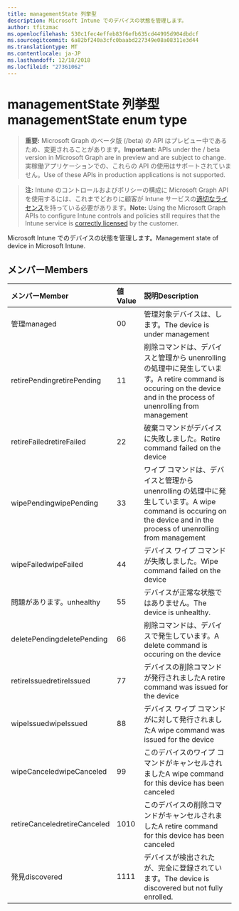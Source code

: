 ```yaml
---
title: managementState 列挙型
description: Microsoft Intune でのデバイスの状態を管理します。
author: tfitzmac
ms.openlocfilehash: 530c1fec4effeb83f6efb635cd44995d904dbdcf
ms.sourcegitcommit: 6a82bf240a3cfc0baabd227349e08a08311e3d44
ms.translationtype: MT
ms.contentlocale: ja-JP
ms.lasthandoff: 12/18/2018
ms.locfileid: "27361062"
---
```

# <a name="managementstate-enum-type"></a><span data-ttu-id="86acb-103">managementState 列挙型</span><span class="sxs-lookup"><span data-stu-id="86acb-103">managementState enum type</span></span>

> <span data-ttu-id="86acb-104">**重要:** Microsoft Graph のベータ版 (/beta) の API はプレビュー中であるため、変更されることがあります。</span><span class="sxs-lookup"><span data-stu-id="86acb-104">**Important:** APIs under the / beta version in Microsoft Graph are in preview and are subject to change.</span></span> <span data-ttu-id="86acb-105">実稼働アプリケーションでの、これらの API の使用はサポートされていません。</span><span class="sxs-lookup"><span data-stu-id="86acb-105">Use of these APIs in production applications is not supported.</span></span>

> <span data-ttu-id="86acb-106">**注:** Intune のコントロールおよびポリシーの構成に Microsoft Graph API を使用するには、これまでどおりに顧客が Intune サービスの[適切なライセンス](https://go.microsoft.com/fwlink/?linkid=839381)を持っている必要があります。</span><span class="sxs-lookup"><span data-stu-id="86acb-106">**Note:** Using the Microsoft Graph APIs to configure Intune controls and policies still requires that the Intune service is [correctly licensed](https://go.microsoft.com/fwlink/?linkid=839381) by the customer.</span></span>

<span data-ttu-id="86acb-107">Microsoft Intune でのデバイスの状態を管理します。</span><span class="sxs-lookup"><span data-stu-id="86acb-107">Management state of device in Microsoft Intune.</span></span>
## <a name="members"></a><span data-ttu-id="86acb-108">メンバー</span><span class="sxs-lookup"><span data-stu-id="86acb-108">Members</span></span>
|<span data-ttu-id="86acb-109">メンバー</span><span class="sxs-lookup"><span data-stu-id="86acb-109">Member</span></span>|<span data-ttu-id="86acb-110">値</span><span class="sxs-lookup"><span data-stu-id="86acb-110">Value</span></span>|<span data-ttu-id="86acb-111">説明</span><span class="sxs-lookup"><span data-stu-id="86acb-111">Description</span></span>|
|:---|:---|:---|
|<span data-ttu-id="86acb-112">管理</span><span class="sxs-lookup"><span data-stu-id="86acb-112">managed</span></span>|<span data-ttu-id="86acb-113">0</span><span class="sxs-lookup"><span data-stu-id="86acb-113">0</span></span>|<span data-ttu-id="86acb-114">管理対象デバイスは、します。</span><span class="sxs-lookup"><span data-stu-id="86acb-114">The device is under management</span></span>|
|<span data-ttu-id="86acb-115">retirePending</span><span class="sxs-lookup"><span data-stu-id="86acb-115">retirePending</span></span>|<span data-ttu-id="86acb-116">1</span><span class="sxs-lookup"><span data-stu-id="86acb-116">1</span></span>|<span data-ttu-id="86acb-117">削除コマンドは、デバイスと管理から unenrolling の処理中に発生しています。</span><span class="sxs-lookup"><span data-stu-id="86acb-117">A retire command is occuring on the device and in the process of unenrolling from management</span></span>|
|<span data-ttu-id="86acb-118">retireFailed</span><span class="sxs-lookup"><span data-stu-id="86acb-118">retireFailed</span></span>|<span data-ttu-id="86acb-119">2</span><span class="sxs-lookup"><span data-stu-id="86acb-119">2</span></span>|<span data-ttu-id="86acb-120">破棄コマンドがデバイスに失敗しました。</span><span class="sxs-lookup"><span data-stu-id="86acb-120">Retire command failed on the device</span></span>|
|<span data-ttu-id="86acb-121">wipePending</span><span class="sxs-lookup"><span data-stu-id="86acb-121">wipePending</span></span>|<span data-ttu-id="86acb-122">3</span><span class="sxs-lookup"><span data-stu-id="86acb-122">3</span></span>|<span data-ttu-id="86acb-123">ワイプ コマンドは、デバイスと管理から unenrolling の処理中に発生しています。</span><span class="sxs-lookup"><span data-stu-id="86acb-123">A wipe command is occuring on the device and in the process of unenrolling from management</span></span>|
|<span data-ttu-id="86acb-124">wipeFailed</span><span class="sxs-lookup"><span data-stu-id="86acb-124">wipeFailed</span></span>|<span data-ttu-id="86acb-125">4</span><span class="sxs-lookup"><span data-stu-id="86acb-125">4</span></span>|<span data-ttu-id="86acb-126">デバイス ワイプ コマンドが失敗しました。</span><span class="sxs-lookup"><span data-stu-id="86acb-126">Wipe command failed on the device</span></span>|
|<span data-ttu-id="86acb-127">問題があります。</span><span class="sxs-lookup"><span data-stu-id="86acb-127">unhealthy</span></span>|<span data-ttu-id="86acb-128">5</span><span class="sxs-lookup"><span data-stu-id="86acb-128">5</span></span>|<span data-ttu-id="86acb-129">デバイスが正常な状態ではありません。</span><span class="sxs-lookup"><span data-stu-id="86acb-129">The device is unhealthy.</span></span>|
|<span data-ttu-id="86acb-130">deletePending</span><span class="sxs-lookup"><span data-stu-id="86acb-130">deletePending</span></span>|<span data-ttu-id="86acb-131">6</span><span class="sxs-lookup"><span data-stu-id="86acb-131">6</span></span>|<span data-ttu-id="86acb-132">削除コマンドは、デバイスで発生しています。</span><span class="sxs-lookup"><span data-stu-id="86acb-132">A delete command is occuring on the device</span></span> |
|<span data-ttu-id="86acb-133">retireIssued</span><span class="sxs-lookup"><span data-stu-id="86acb-133">retireIssued</span></span>|<span data-ttu-id="86acb-134">7</span><span class="sxs-lookup"><span data-stu-id="86acb-134">7</span></span>|<span data-ttu-id="86acb-135">デバイスの削除コマンドが発行されました</span><span class="sxs-lookup"><span data-stu-id="86acb-135">A retire command was issued for the device</span></span>|
|<span data-ttu-id="86acb-136">wipeIssued</span><span class="sxs-lookup"><span data-stu-id="86acb-136">wipeIssued</span></span>|<span data-ttu-id="86acb-137">8</span><span class="sxs-lookup"><span data-stu-id="86acb-137">8</span></span>|<span data-ttu-id="86acb-138">デバイス ワイプ コマンドがに対して発行されました</span><span class="sxs-lookup"><span data-stu-id="86acb-138">A wipe command was issued for the device</span></span>|
|<span data-ttu-id="86acb-139">wipeCanceled</span><span class="sxs-lookup"><span data-stu-id="86acb-139">wipeCanceled</span></span>|<span data-ttu-id="86acb-140">9</span><span class="sxs-lookup"><span data-stu-id="86acb-140">9</span></span>|<span data-ttu-id="86acb-141">このデバイスのワイプ コマンドがキャンセルされました</span><span class="sxs-lookup"><span data-stu-id="86acb-141">A wipe command for this device has been canceled</span></span>|
|<span data-ttu-id="86acb-142">retireCanceled</span><span class="sxs-lookup"><span data-stu-id="86acb-142">retireCanceled</span></span>|<span data-ttu-id="86acb-143">10</span><span class="sxs-lookup"><span data-stu-id="86acb-143">10</span></span>|<span data-ttu-id="86acb-144">このデバイスの削除コマンドがキャンセルされました</span><span class="sxs-lookup"><span data-stu-id="86acb-144">A retire command for this device has been canceled</span></span>|
|<span data-ttu-id="86acb-145">発見</span><span class="sxs-lookup"><span data-stu-id="86acb-145">discovered</span></span>|<span data-ttu-id="86acb-146">11</span><span class="sxs-lookup"><span data-stu-id="86acb-146">11</span></span>|<span data-ttu-id="86acb-147">デバイスが検出されたが、完全に登録されています。</span><span class="sxs-lookup"><span data-stu-id="86acb-147">The device is discovered but not fully enrolled.</span></span>|





